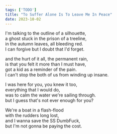 ```yaml
---
tags: ['TODO']
title: "To Suffer Alone Is To Leave Me In Peace"
date: 2023-10-02
---
```


I'm talking to the outline of a silhouette,  
a ghost stuck in the prison of a treeline,  
in the autumn leaves, all bleeding red.  
I can forgive but I doubt that I'd forget.

and the hurt of it all, the permanent rain,  
is that you felt it more than I must have,  
got a kid as a reminder of the pain.  
I can't stop the both of us from winding up insane.

I was here for you, you knew it too,  
everything that I would do,  
was to calm the water we're sailing through.  
but I guess that's not ever enough for you?

We're a boat in a flash-flood  
with the rudders long lost,  
and I wanna save the SS DumbFuck,  
but I'm not gonna be paying the cost.
